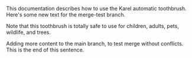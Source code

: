 This documentation describes how to use the Karel automatic toothbrush. Here's some new text for the merge-test branch.

Note that this toothbrush is totally safe to use for children, adults, pets, wildlife, and trees.

Adding more content to the main branch, to test merge without conflicts. This is the end of this sentence.
